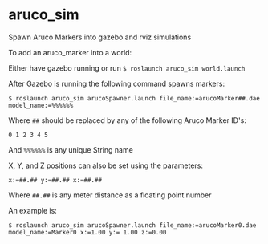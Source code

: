 # aruco_sim
Spawn Aruco Markers into gazebo and rviz simulations

To add an aruco_marker into a world:

Either have gazebo running or run `$ roslaunch aruco_sim world.launch`

After Gazebo is running the following command spawns markers:

`$ roslaunch aruco_sim arucoSpawner.launch file_name:=arucoMarker##.dae model_name:=%%%%%%`
 
 Where `##` should be replaced by any of the following Aruco Marker ID's:
 
 `0 1 2 3 4 5`
 
 And `%%%%%%` is any unique String name
 
 X, Y, and Z positions can also be set using the parameters:
 
 `x:=##.## y:=##.## x:=##.##`
 
 Where `##.##` is any meter distance as a floating point number

An example is:

`$ roslaunch aruco_sim arucoSpawner.launch file_name:=arucoMarker0.dae model_name:=Marker0 x:=1.00 y:= 1.00 z:=0.00`
